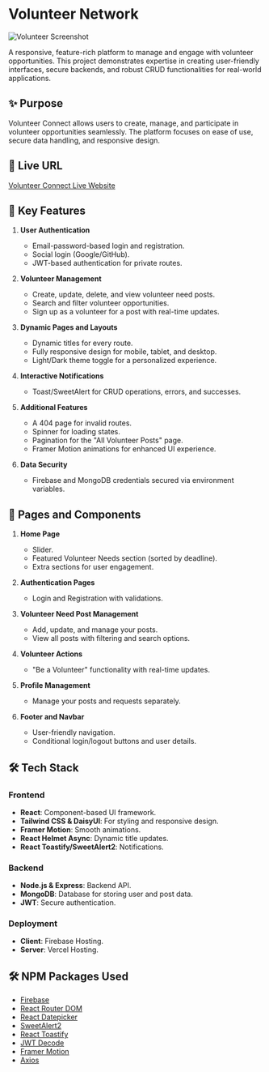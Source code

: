 # Volunteer Network

![Volunteer Screenshot](https://i.ibb.co.com/n8VtHdvc/Volunteer.png)

A responsive, feature-rich platform to manage and engage with volunteer opportunities. This project demonstrates expertise in creating user-friendly interfaces, secure backends, and robust CRUD functionalities for real-world applications.

## ✨ Purpose

Volunteer Connect allows users to create, manage, and participate in volunteer opportunities seamlessly. The platform focuses on ease of use, secure data handling, and responsive design.

## 🚀 Live URL

[Volunteer Connect Live Website](https://volunteer-connect-d5524.web.app)

## 🔑 Key Features

1. **User Authentication**  
   - Email-password-based login and registration.  
   - Social login (Google/GitHub).  
   - JWT-based authentication for private routes.

2. **Volunteer Management**  
   - Create, update, delete, and view volunteer need posts.  
   - Search and filter volunteer opportunities.  
   - Sign up as a volunteer for a post with real-time updates.

3. **Dynamic Pages and Layouts**  
   - Dynamic titles for every route.  
   - Fully responsive design for mobile, tablet, and desktop.  
   - Light/Dark theme toggle for a personalized experience.

4. **Interactive Notifications**  
   - Toast/SweetAlert for CRUD operations, errors, and successes.

5. **Additional Features**  
   - A 404 page for invalid routes.  
   - Spinner for loading states.  
   - Pagination for the "All Volunteer Posts" page.  
   - Framer Motion animations for enhanced UI experience.

6. **Data Security**  
   - Firebase and MongoDB credentials secured via environment variables.

## 📁 Pages and Components

1. **Home Page**  
   - Slider.  
   - Featured Volunteer Needs section (sorted by deadline).  
   - Extra sections for user engagement.

2. **Authentication Pages**  
   - Login and Registration with validations.  

3. **Volunteer Need Post Management**  
   - Add, update, and manage your posts.  
   - View all posts with filtering and search options.  

4. **Volunteer Actions**  
   - "Be a Volunteer" functionality with real-time updates.  

5. **Profile Management**  
   - Manage your posts and requests separately.  

6. **Footer and Navbar**  
   - User-friendly navigation.  
   - Conditional login/logout buttons and user details.

## 🛠️ Tech Stack

### Frontend
- **React**: Component-based UI framework.  
- **Tailwind CSS & DaisyUI**: For styling and responsive design.  
- **Framer Motion**: Smooth animations.  
- **React Helmet Async**: Dynamic title updates.  
- **React Toastify/SweetAlert2**: Notifications.

### Backend
- **Node.js & Express**: Backend API.  
- **MongoDB**: Database for storing user and post data.  
- **JWT**: Secure authentication.  

### Deployment
- **Client**: Firebase Hosting.  
- **Server**: Vercel Hosting.

## 🛠️ NPM Packages Used

- [Firebase](https://www.npmjs.com/package/firebase)  
- [React Router DOM](https://www.npmjs.com/package/react-router-dom)  
- [React Datepicker](https://www.npmjs.com/package/react-datepicker)  
- [SweetAlert2](https://www.npmjs.com/package/sweetalert2)  
- [React Toastify](https://www.npmjs.com/package/react-toastify)  
- [JWT Decode](https://www.npmjs.com/package/jwt-decode)  
- [Framer Motion](https://www.npmjs.com/package/framer-motion)  
- [Axios](https://www.npmjs.com/package/axios)  

